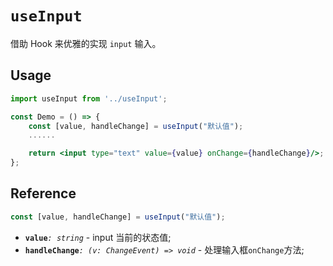 # `useInput`
借助 Hook 来优雅的实现 `input` 输入。

## Usage

```jsx
import useInput from '../useInput';

const Demo = () => {
    const [value, handleChange] = useInput("默认值");
    ......

    return <input type="text" value={value} onChange={handleChange}/>;
};
```

## Reference

```ts
const [value, handleChange] = useInput("默认值");
```
- **`value`**_`: string`_ - input 当前的状态值;
- **`handleChange`**_`: (v: ChangeEvent) => void`_ - 处理输入框`onChange`方法;